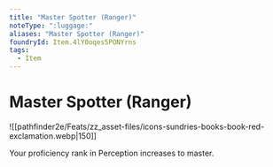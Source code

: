```yaml
---
title: "Master Spotter (Ranger)"
noteType: ":luggage:"
aliases: "Master Spotter (Ranger)"
foundryId: Item.4lY0oqes5PONYrns
tags:
  - Item
---
```


# Master Spotter (Ranger)
![[pathfinder2e/Feats/zz_asset-files/icons-sundries-books-book-red-exclamation.webp|150]]

Your proficiency rank in Perception increases to master.
